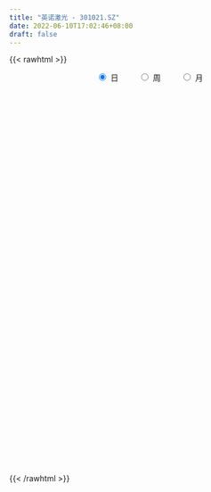 ```yaml
---
title: "英诺激光 - 301021.SZ"
date: 2022-06-10T17:02:46+08:00
draft: false
---
```

{{< rawhtml >}}
    <div style="text-align: center">
        <label style="padding: 1rem;"><input style="margin-right: .5rem" type="radio" name="period" value="D" checked onclick="period_change(this)">日</label>
        <label style="padding: 1rem;"><input style="margin-right: .5rem" type="radio" name="period" value="W" onclick="period_change(this)">周</label>
        <label style="padding: 1rem;"><input style="margin-right: .5rem" type="radio" name="period" value="M" onclick="period_change(this)">月</label>
    </div>
    <div id="chart" style="height: 700px;"></div> 
    <script type="text/javascript">
        const D_v = [228079.88,203357.37,162834.5,116810.31,122565.43,91561.26,106281.57,112591.72,96491.0,70196.99,60287.58,62268.48,61446.19,71801.74,86252.14,67776.41,158853.07,142111.51,95035.14,78358.59,72074.26,48714.73,69514.99,71314.03,37317.37,42511.37,52799.71,50566.53,55273.26,49117.77,48123.99,29350.58,31499.95,36897.85,47784.24,41405.09,26543.93,43356.5,33294.02,31161.93,28995.02,34461.13,27233.27,20681.82,19687.45,23180.47,28560.33,19568.81,16639.37,20257.81,14878.64,19351.07,24653.28,13135.96,9445.5,11075.12,13003.94,16844.05,26209.14,16842.64,13120.29,14344.35,23612.0,16533.45,16925.19,16525.0,13322.72,18665.78,11450.59,11112.58,10666.84,10239.69,13947.34,15103.19,15140.85,19070.5,10343.26,9069.09,12758.8,14734.46,12589.17,16724.21,12325.37,23286.64,21627.52,17051.09,33091.79,23629.36,20374.83,20537.87,19036.63,20929.47,35945.35,53997.79,33452.1,25337.27,20147.53,16591.83,19426.55,16524.0,18175.89,10636.36,18838.18,14391.12,8407.4,8177.35,9675.21,20656.72,10812.38,14113.27,11901.49,17886.13,11904.99,7176.29,8102.04,11035.67,11789.88,7623.51,9147.54,10695.45,10279.32,9935.78,8822.16,9030.54,18475.15,10606.14,11352.59,8264.82,9654.75,7607.45,16399.88,15001.42,11017.72,8901.43,9148.34,9381.38,5430.56,16094.33,7687.53,9255.74,6261.15,7459.14,5098.88,6628.5,7917.04,9740.62,6652.55,5404.11,6598.61,6863.93,5099.02,5028.59,7142.61,10451.84,12087.89,9466.26,8891.5,5941.11,5835.08,9530.0,7760.44,9138.26,10464.03,12562.89,7275.5,8487.3,6809.19,8447.28,9534.59,10527.51,5358.72,6632.1,5521.85,7126.35,5877.82,4915.62,5381.45,4831.74,3851.87,4821.34,4487.9,3567.58,43352.56,28007.92,19501.41,11394.23,12518.28,6914.78,14399.37,11066.39,6471.48,7922.05,11805.7,10702.51,15702.03,16726.52,14737.44,12656.56,15769.35,9484.83,9885.25,9904.99,14834.6,15999.01,9966.0,8034.74,7542.0,6909.36,8933.1,7657.85,7363.61,8101.34,11504.16,8499.48,6985.43,6504.36,6375.34,12224.76,12850.02,12954.61,11837.06,9448.57,12454.69,9337.9,5637.36]
const D_histogram = [0.0,0.5041595442,0.4415818703,0.2111294834,0.2763437161,0.2139500839,0.3538788236,0.3610358537,0.1184883421,-0.2183466785,-0.3102210446,-0.3247221651,-0.3045431934,-0.2349113392,-0.0167827981,0.0864657777,0.7681458671,1.0582177018,1.0041706991,0.9002689501,0.8623259841,0.7317312291,0.5954674283,0.1838295247,-0.0805811105,-0.2558988124,-0.2660455453,-0.1957787469,-0.2832022882,-0.5101834354,-0.7815807464,-0.9244099119,-0.947704671,-1.0586223456,-0.8652359128,-0.7324284487,-0.62820528,-0.4559470318,-0.3932645004,-0.4061187346,-0.4659948363,-0.4394615213,-0.4644569018,-0.4421612066,-0.3361403696,-0.2424224952,-0.2258702125,-0.2452731891,-0.2109693956,-0.2489816274,-0.2461588598,-0.1675506561,-0.2174881918,-0.2089505749,-0.2064910152,-0.1704851186,-0.1774932568,-0.254085849,-0.1042169241,-0.1084809932,-0.0461468145,0.075827202,0.2598860637,0.2690391533,0.3429702544,0.3966861248,0.3772137569,0.213750244,0.1180892284,0.0249986992,-0.0533614204,-0.0576326356,-0.0023475674,0.0809916749,0.1448143443,-0.0063824582,-0.0463688808,-0.0335942526,-0.03939725,0.0616123319,0.1322370172,0.2027877392,0.2238209815,0.3462219902,0.427949929,0.4923267869,0.6293998459,0.6904600847,0.6199684803,0.5829004237,0.532296505,0.5001751653,0.5861195233,0.5991869062,0.6015399758,0.5133583522,0.413365397,0.2924000349,0.1684315762,0.1093223571,-0.0275384731,-0.1414394298,-0.353357192,-0.5331089273,-0.588887885,-0.592053013,-0.5409420063,-0.3985459263,-0.3158949602,-0.3100416776,-0.2485392708,-0.3073388741,-0.3867044559,-0.3718102797,-0.3366980348,-0.279775909,-0.2944930212,-0.2709829057,-0.1737115644,-0.0827745642,0.020673615,0.0837356801,0.1045861337,0.0599953571,0.0027533081,-0.0326204471,-0.0376808174,-0.0336010164,0.0201045685,0.0293013388,0.0898240325,0.1682903911,0.183307157,0.1420337103,0.0698712542,-0.0416407458,-0.1042290029,-0.3432325576,-0.4663475481,-0.6305626014,-0.6566922039,-0.5691553174,-0.4621675103,-0.3494578773,-0.2944333989,-0.3020289709,-0.2871602391,-0.2315328454,-0.1412599022,-0.0675054586,0.0087756309,0.0826215909,0.0870641565,0.1707427868,0.1691212837,0.18584881,0.162998903,0.1589267848,0.1817917009,0.2135455052,0.2276595631,0.1630882348,0.003710231,-0.09442527,-0.1386046911,-0.1316555575,-0.187812571,-0.305678454,-0.3175006798,-0.2276900449,-0.1306974564,-0.0027193292,0.0575670501,0.1550969976,0.1907322338,0.1865466421,0.1769798409,0.1207423249,0.1081248068,0.0996499153,0.0780342717,0.0906190124,0.2999103917,0.3534427134,0.2100099595,0.1180040946,-0.0533623964,-0.154322917,-0.2948548183,-0.3053697193,-0.2918575262,-0.2441834461,-0.2644701669,-0.2152825985,-0.3837374275,-0.544883905,-0.5679539165,-0.5843012102,-0.4436364554,-0.2772927023,-0.1303834544,0.0014078035,0.1780764311,0.338106476,0.4581264747,0.5119097802,0.5316782334,0.5368132119,0.524263579,0.5032834272,0.4846300386,0.4864535908,0.3703575155,0.3323741574,0.2999115749,0.264269371,0.2272621653,0.2316647101,0.2650923448,0.3162703424,0.3821901874,0.3630403148,0.2850032272,0.1549909046,0.0945902126]
const D_fast = [0.0,0.6301994302,0.6780172239,0.5003472078,0.6346473695,0.6257412584,0.854139704,0.9515556975,0.7386302714,0.3472085811,0.1777789539,0.0820972921,0.0261404655,0.0370444848,0.2509773264,0.3758423467,1.2495589028,1.804185163,2.0011808351,2.1223463236,2.2999848537,2.352322906,2.3649259623,1.9992454398,1.7146895269,1.4753971219,1.3987390027,1.4200611143,1.2618370011,0.907309995,0.4405174973,0.0665858539,-0.193635073,-0.569208334,-0.5921308794,-0.6424305275,-0.6952586788,-0.6369871884,-0.6726207822,-0.7870047,-0.9633795108,-1.0467115762,-1.187821182,-1.2760657886,-1.2540800439,-1.2209677934,-1.2608830638,-1.3416043376,-1.3600428931,-1.4603005317,-1.519017479,-1.4822969394,-1.586606523,-1.6303065498,-1.679469744,-1.686085127,-1.7374665794,-1.8775806339,-1.75376594,-1.7851502574,-1.7343527824,-1.5934219654,-1.3443915878,-1.2679787097,-1.1083050451,-0.9554176435,-0.8805865722,-0.9906125241,-1.0567512325,-1.143592087,-1.2352925616,-1.2539719357,-1.1992737594,-1.0956865984,-0.9956603429,-1.1484527599,-1.2000314028,-1.1956553377,-1.2113076476,-1.0948949827,-0.9912110432,-0.8699633863,-0.7929748987,-0.5840183924,-0.3953029713,-0.2078444167,0.0865786038,0.3202538637,0.4047543794,0.5134114287,0.5958816362,0.6888040879,0.9212783267,1.0841424361,1.2368804997,1.2770384641,1.2803868583,1.2325215049,1.1506609402,1.1188823104,0.9751368619,0.8258760477,0.5256189876,0.2125900204,0.0095890915,-0.1415892898,-0.2257137846,-0.1829541862,-0.1792769602,-0.250934097,-0.2515665079,-0.3872008297,-0.5632425254,-0.6413009192,-0.6903631831,-0.7033850344,-0.7917254019,-0.8359610129,-0.7821175626,-0.7118742035,-0.6032576206,-0.5192616355,-0.4722646485,-0.5018565857,-0.5584103077,-0.6019391746,-0.6164197493,-0.6207402024,-0.5620084754,-0.5454863704,-0.4625076685,-0.3419687122,-0.281125157,-0.2868901762,-0.3415848188,-0.4635070052,-0.552152513,-0.8769642071,-1.1166660846,-1.4385217883,-1.6288244418,-1.6835763846,-1.6921304551,-1.6667852914,-1.6853691628,-1.7684719775,-1.8253933055,-1.8276491231,-1.7726911554,-1.7158130764,-1.6373380792,-1.5428367215,-1.5166281168,-1.3902637898,-1.3496049719,-1.2864152431,-1.2685154244,-1.2328558464,-1.1645430051,-1.0794028244,-1.0083738758,-1.0321731454,-1.1906235914,-1.3123654099,-1.3911960038,-1.4171607596,-1.5202709158,-1.7145564123,-1.805753808,-1.7728656844,-1.70854746,-1.581249165,-1.5065710232,-1.3702668264,-1.2869485317,-1.2444974628,-1.2098193039,-1.2358712386,-1.2214575551,-1.2050199676,-1.2071270434,-1.1718875495,-0.8876185723,-0.7457255722,-0.8366558363,-0.8991606775,-1.0838677676,-1.2234090175,-1.4376546234,-1.5245119542,-1.5839641426,-1.597335924,-1.6837401866,-1.6883732678,-1.9527624536,-2.2501299075,-2.415188398,-2.5776109943,-2.5478553533,-2.4508347758,-2.3365213915,-2.2043781828,-1.9831904473,-1.7386337835,-1.5040821661,-1.3223214155,-1.1696334039,-1.0302951224,-0.9117788606,-0.8069381556,-0.7044340346,-0.5809970847,-0.604503781,-0.5593935998,-0.5168782886,-0.4864531497,-0.4666448141,-0.4043260918,-0.3046253709,-0.1743797877,-0.0129123959,0.0586978102,0.0519115294,-0.039353067,-0.0761062059]
const D_slow = [0.0,0.126039886,0.2364353536,0.2892177245,0.3583036535,0.4117911745,0.5002608804,0.5905198438,0.6201419293,0.5655552597,0.4879999985,0.4068194572,0.3306836589,0.2719558241,0.2677601245,0.289376569,0.4814130358,0.7459674612,0.997010136,1.2220773735,1.4376588695,1.6205916768,1.7694585339,1.8154159151,1.7952706375,1.7312959344,1.664784548,1.6158398613,1.5450392892,1.4174934304,1.2220982438,0.9909957658,0.7540695981,0.4894140116,0.2731050334,0.0899979213,-0.0670533988,-0.1810401567,-0.2793562818,-0.3808859654,-0.4973846745,-0.6072500548,-0.7233642803,-0.8339045819,-0.9179396743,-0.9785452981,-1.0350128513,-1.0963311485,-1.1490734974,-1.2113189043,-1.2728586192,-1.3147462833,-1.3691183312,-1.4213559749,-1.4729787287,-1.5156000084,-1.5599733226,-1.6234947849,-1.6495490159,-1.6766692642,-1.6882059678,-1.6692491673,-1.6042776514,-1.5370178631,-1.4512752995,-1.3521037683,-1.2578003291,-1.2043627681,-1.174840461,-1.1685907862,-1.1819311413,-1.1963393001,-1.196926192,-1.1766782733,-1.1404746872,-1.1420703017,-1.153662522,-1.1620610851,-1.1719103976,-1.1565073146,-1.1234480603,-1.0727511255,-1.0167958802,-0.9302403826,-0.8232529004,-0.7001712036,-0.5428212421,-0.370206221,-0.2152141009,-0.069488995,0.0635851313,0.1886289226,0.3351588034,0.48495553,0.6353405239,0.7636801119,0.8670214612,0.9401214699,0.982229364,1.0095599533,1.002675335,0.9673154775,0.8789761796,0.7456989477,0.5984769765,0.4504637232,0.3152282216,0.2155917401,0.136618,0.0591075806,-0.0030272371,-0.0798619556,-0.1765380696,-0.2694906395,-0.3536651482,-0.4236091255,-0.4972323807,-0.5649781072,-0.6084059983,-0.6290996393,-0.6239312356,-0.6029973155,-0.5768507821,-0.5618519429,-0.5611636158,-0.5693187276,-0.5787389319,-0.587139186,-0.5821130439,-0.5747877092,-0.5523317011,-0.5102591033,-0.464432314,-0.4289238865,-0.4114560729,-0.4218662594,-0.4479235101,-0.5337316495,-0.6503185365,-0.8079591869,-0.9721322379,-1.1144210672,-1.2299629448,-1.3173274141,-1.3909357638,-1.4664430066,-1.5382330664,-1.5961162777,-1.6314312533,-1.6483076179,-1.6461137102,-1.6254583124,-1.6036922733,-1.5610065766,-1.5187262557,-1.4722640532,-1.4315143274,-1.3917826312,-1.346334706,-1.2929483297,-1.2360334389,-1.1952613802,-1.1943338224,-1.2179401399,-1.2525913127,-1.2855052021,-1.3324583448,-1.4088779583,-1.4882531283,-1.5451756395,-1.5778500036,-1.5785298359,-1.5641380733,-1.5253638239,-1.4776807655,-1.431044105,-1.3867991447,-1.3566135635,-1.3295823618,-1.304669883,-1.2851613151,-1.2625065619,-1.187528964,-1.0991682857,-1.0466657958,-1.0171647721,-1.0305053712,-1.0690861005,-1.1427998051,-1.2191422349,-1.2921066164,-1.353152478,-1.4192700197,-1.4730906693,-1.5690250262,-1.7052460024,-1.8472344815,-1.9933097841,-2.1042188979,-2.1735420735,-2.2061379371,-2.2057859862,-2.1612668785,-2.0767402595,-1.9622086408,-1.8342311957,-1.7013116374,-1.5671083344,-1.4360424396,-1.3102215828,-1.1890640732,-1.0674506755,-0.9748612966,-0.8917677572,-0.8167898635,-0.7507225207,-0.6939069794,-0.6359908019,-0.5697177157,-0.4906501301,-0.3951025832,-0.3043425046,-0.2330916978,-0.1943439716,-0.1706964185]
const D_data = [['2021-07-06', 41.0, 45.7, 41.0, 50.0],['2021-07-07', 45.3, 53.6, 44.98, 60.65],['2021-07-08', 49.0, 48.1, 46.0, 52.2],['2021-07-09', 46.4, 45.5, 45.06, 50.0],['2021-07-12', 45.0, 49.0, 43.96, 50.0],['2021-07-13', 47.7, 47.66, 46.1, 48.73],['2021-07-14', 47.0, 50.7, 46.7, 51.3],['2021-07-15', 50.0, 49.8, 49.22, 55.0],['2021-07-16', 48.4, 46.31, 45.48, 48.4],['2021-07-19', 45.0, 43.6, 43.6, 46.5],['2021-07-20', 43.0, 45.37, 43.0, 46.28],['2021-07-21', 44.9, 45.86, 44.21, 46.73],['2021-07-22', 45.99, 46.11, 44.81, 46.88],['2021-07-23', 45.8, 46.8, 45.33, 48.59],['2021-07-26', 47.0, 49.38, 46.61, 50.98],['2021-07-27', 48.8, 48.88, 47.76, 49.7],['2021-07-28', 48.8, 58.66, 48.78, 58.66],['2021-07-29', 58.77, 57.21, 55.24, 61.5],['2021-07-30', 56.25, 54.49, 53.66, 56.95],['2021-08-02', 53.22, 54.36, 52.5, 56.88],['2021-08-03', 53.33, 55.7, 52.22, 55.72],['2021-08-04', 54.53, 54.94, 54.36, 55.55],['2021-08-05', 54.51, 54.92, 53.76, 58.17],['2021-08-06', 54.0, 50.55, 50.5, 54.0],['2021-08-09', 50.0, 50.86, 49.0, 51.32],['2021-08-10', 51.0, 50.9, 50.35, 52.6],['2021-08-11', 50.9, 52.5, 50.5, 53.41],['2021-08-12', 52.01, 53.72, 51.6, 53.98],['2021-08-13', 53.73, 51.73, 51.72, 54.95],['2021-08-16', 50.59, 49.02, 47.8, 50.6],['2021-08-17', 48.6, 46.78, 46.24, 49.59],['2021-08-18', 46.18, 46.74, 45.8, 47.28],['2021-08-19', 46.78, 47.16, 46.11, 47.78],['2021-08-20', 47.0, 44.98, 44.55, 47.04],['2021-08-23', 45.2, 48.3, 45.08, 48.5],['2021-08-24', 48.78, 47.81, 47.67, 49.79],['2021-08-25', 47.72, 47.55, 47.0, 48.47],['2021-08-26', 47.51, 48.7, 46.19, 48.8],['2021-08-27', 48.7, 47.59, 47.1, 49.42],['2021-08-30', 47.12, 46.41, 46.1, 48.3],['2021-08-31', 46.89, 45.21, 44.75, 46.9],['2021-09-01', 45.0, 45.76, 43.3, 46.38],['2021-09-02', 45.3, 44.66, 44.35, 46.1],['2021-09-03', 44.4, 44.77, 44.08, 45.62],['2021-09-06', 44.62, 45.73, 44.53, 45.84],['2021-09-07', 45.99, 45.75, 45.0, 46.5],['2021-09-08', 45.39, 44.75, 44.15, 45.6],['2021-09-09', 44.3, 43.95, 43.76, 44.95],['2021-09-10', 43.98, 44.32, 43.43, 44.56],['2021-09-13', 44.23, 43.05, 42.88, 44.3],['2021-09-14', 42.98, 43.09, 42.71, 43.74],['2021-09-15', 43.61, 43.91, 43.16, 44.49],['2021-09-16', 43.3, 42.03, 41.93, 43.89],['2021-09-17', 43.0, 42.28, 41.8, 43.09],['2021-09-22', 41.49, 41.86, 41.28, 42.07],['2021-09-23', 41.92, 42.02, 41.92, 42.9],['2021-09-24', 41.99, 41.2, 41.17, 41.99],['2021-09-27', 41.2, 39.7, 39.67, 41.72],['2021-09-28', 39.7, 42.36, 38.78, 42.87],['2021-09-29', 41.11, 40.5, 40.5, 42.48],['2021-09-30', 41.2, 41.19, 41.0, 42.18],['2021-10-08', 41.79, 42.21, 41.1, 42.68],['2021-10-11', 42.1, 43.72, 41.62, 44.43],['2021-10-12', 43.06, 42.04, 41.8, 43.59],['2021-10-13', 42.49, 43.11, 41.87, 43.74],['2021-10-14', 42.61, 43.3, 42.4, 43.96],['2021-10-15', 42.82, 42.6, 42.6, 43.62],['2021-10-18', 42.28, 40.36, 39.7, 42.28],['2021-10-19', 40.16, 40.47, 40.16, 41.25],['2021-10-20', 40.47, 39.88, 39.81, 40.84],['2021-10-21', 40.0, 39.42, 39.1, 40.2],['2021-10-22', 39.8, 39.91, 39.63, 40.37],['2021-10-25', 39.98, 40.6, 39.05, 41.42],['2021-10-26', 40.09, 41.19, 40.06, 41.71],['2021-10-27', 40.96, 41.27, 40.51, 41.86],['2021-10-28', 41.27, 38.23, 38.23, 41.27],['2021-10-29', 38.88, 38.92, 38.8, 39.54],['2021-11-01', 38.69, 39.31, 38.3, 39.59],['2021-11-02', 39.33, 38.9, 38.64, 40.49],['2021-11-03', 38.85, 40.34, 38.66, 40.4],['2021-11-04', 40.12, 40.34, 40.01, 40.67],['2021-11-05', 40.2, 40.7, 40.05, 41.6],['2021-11-08', 40.53, 40.35, 39.92, 41.36],['2021-11-09', 40.35, 42.1, 40.12, 42.42],['2021-11-10', 41.8, 42.33, 41.8, 42.99],['2021-11-11', 42.2, 42.77, 42.05, 43.15],['2021-11-12', 42.51, 44.59, 42.08, 44.88],['2021-11-15', 44.6, 44.64, 44.01, 45.12],['2021-11-16', 44.76, 43.45, 43.43, 44.84],['2021-11-17', 43.52, 44.04, 43.03, 44.45],['2021-11-18', 44.45, 44.08, 43.8, 44.9],['2021-11-19', 43.94, 44.52, 43.5, 45.26],['2021-11-22', 44.91, 46.62, 44.6, 46.73],['2021-11-23', 47.35, 46.51, 46.2, 49.4],['2021-11-24', 46.1, 46.98, 46.06, 47.75],['2021-11-25', 46.8, 46.16, 46.03, 47.55],['2021-11-26', 45.75, 45.99, 45.68, 46.86],['2021-11-29', 45.02, 45.54, 45.01, 46.44],['2021-11-30', 46.02, 45.16, 45.08, 46.95],['2021-12-01', 45.17, 45.73, 44.91, 45.88],['2021-12-02', 45.42, 44.4, 44.18, 45.76],['2021-12-03', 44.01, 44.08, 44.01, 44.77],['2021-12-06', 43.66, 41.9, 41.61, 43.81],['2021-12-07', 42.15, 41.0, 40.58, 42.35],['2021-12-08', 41.16, 41.56, 40.85, 41.67],['2021-12-09', 41.23, 41.66, 41.23, 41.95],['2021-12-10', 41.5, 42.07, 41.36, 42.28],['2021-12-13', 42.43, 43.4, 42.43, 43.94],['2021-12-14', 43.2, 43.0, 42.55, 43.2],['2021-12-15', 42.98, 42.04, 42.0, 43.2],['2021-12-16', 42.29, 42.7, 42.27, 43.47],['2021-12-17', 42.4, 40.97, 40.71, 42.45],['2021-12-20', 40.86, 40.04, 39.92, 40.93],['2021-12-21', 39.91, 40.71, 39.87, 40.81],['2021-12-22', 40.7, 40.77, 40.3, 41.16],['2021-12-23', 40.66, 40.99, 40.04, 41.58],['2021-12-24', 40.99, 39.91, 39.58, 41.5],['2021-12-27', 39.77, 40.11, 39.01, 40.27],['2021-12-28', 39.82, 41.1, 39.72, 41.35],['2021-12-29', 40.81, 41.34, 40.6, 42.28],['2021-12-30', 40.99, 41.91, 40.82, 42.45],['2021-12-31', 41.82, 41.81, 41.33, 42.06],['2022-01-04', 41.76, 41.5, 41.1, 42.17],['2022-01-05', 41.5, 40.6, 40.32, 41.51],['2022-01-06', 39.6, 40.11, 39.26, 41.1],['2022-01-07', 40.2, 40.04, 39.75, 40.68],['2022-01-10', 39.8, 40.2, 38.87, 40.37],['2022-01-11', 40.1, 40.2, 39.9, 40.6],['2022-01-12', 40.2, 40.89, 40.1, 41.06],['2022-01-13', 40.89, 40.44, 40.33, 40.89],['2022-01-14', 40.86, 41.24, 40.62, 41.9],['2022-01-17', 41.0, 41.87, 40.87, 42.25],['2022-01-18', 42.18, 41.4, 41.03, 42.28],['2022-01-19', 41.28, 40.69, 40.46, 41.51],['2022-01-20', 40.66, 40.02, 39.98, 41.19],['2022-01-21', 40.03, 38.98, 38.64, 40.03],['2022-01-24', 38.8, 39.0, 38.53, 39.31],['2022-01-25', 38.9, 35.72, 35.7, 39.12],['2022-01-26', 35.84, 35.78, 34.8, 36.23],['2022-01-27', 36.02, 33.94, 33.91, 36.25],['2022-01-28', 34.08, 34.51, 33.91, 35.12],['2022-02-07', 35.0, 35.46, 35.0, 35.71],['2022-02-08', 35.46, 35.65, 35.0, 35.83],['2022-02-09', 35.58, 35.81, 35.47, 35.94],['2022-02-10', 35.62, 35.09, 34.8, 35.82],['2022-02-11', 34.9, 33.99, 33.82, 35.06],['2022-02-14', 33.2, 33.84, 33.16, 33.95],['2022-02-15', 33.83, 34.11, 33.53, 34.18],['2022-02-16', 34.2, 34.56, 34.04, 34.85],['2022-02-17', 34.57, 34.48, 34.16, 34.85],['2022-02-18', 34.18, 34.66, 33.86, 34.69],['2022-02-21', 34.66, 34.84, 34.29, 34.91],['2022-02-22', 34.68, 34.02, 33.69, 34.68],['2022-02-23', 33.96, 35.13, 33.91, 35.35],['2022-02-24', 35.0, 34.2, 33.79, 35.38],['2022-02-25', 34.5, 34.4, 34.23, 35.05],['2022-02-28', 34.38, 33.82, 33.19, 34.38],['2022-03-01', 33.78, 33.91, 33.61, 34.15],['2022-03-02', 33.7, 34.24, 33.37, 34.3],['2022-03-03', 34.23, 34.47, 33.9, 34.96],['2022-03-04', 34.07, 34.37, 33.89, 34.93],['2022-03-07', 34.54, 33.23, 33.08, 34.54],['2022-03-08', 33.23, 31.33, 31.21, 33.31],['2022-03-09', 31.49, 31.19, 29.02, 31.61],['2022-03-10', 31.71, 31.21, 31.2, 32.17],['2022-03-11', 30.84, 31.46, 30.03, 31.65],['2022-03-14', 31.13, 30.22, 30.17, 31.14],['2022-03-15', 30.22, 28.58, 28.47, 30.48],['2022-03-16', 29.01, 29.1, 27.6, 29.5],['2022-03-17', 29.25, 30.15, 29.25, 30.78],['2022-03-18', 30.16, 30.38, 29.84, 30.49],['2022-03-21', 30.31, 31.1, 30.08, 31.15],['2022-03-22', 30.7, 30.56, 30.29, 31.03],['2022-03-23', 30.56, 31.32, 30.51, 31.44],['2022-03-24', 31.35, 30.83, 30.66, 31.4],['2022-03-25', 30.83, 30.36, 30.36, 31.29],['2022-03-28', 30.23, 30.2, 29.69, 30.68],['2022-03-29', 30.2, 29.36, 29.26, 30.4],['2022-03-30', 29.88, 29.62, 29.26, 29.88],['2022-03-31', 29.64, 29.51, 29.2, 30.15],['2022-04-01', 29.5, 29.15, 29.03, 29.79],['2022-04-06', 29.17, 29.44, 28.93, 29.7],['2022-04-07', 29.55, 32.49, 29.47, 35.32],['2022-04-08', 31.91, 31.35, 30.68, 32.02],['2022-04-11', 31.04, 28.71, 28.42, 31.04],['2022-04-12', 28.5, 28.7, 27.77, 28.97],['2022-04-13', 28.49, 26.87, 26.65, 28.49],['2022-04-14', 27.24, 26.78, 26.65, 27.3],['2022-04-15', 26.52, 25.29, 25.15, 26.52],['2022-04-18', 25.25, 26.1, 24.62, 26.19],['2022-04-19', 26.11, 25.99, 25.71, 26.8],['2022-04-20', 25.99, 26.18, 25.8, 26.58],['2022-04-21', 26.2, 25.0, 24.8, 26.85],['2022-04-22', 25.08, 25.55, 24.27, 25.65],['2022-04-25', 23.01, 22.04, 21.96, 24.35],['2022-04-26', 21.86, 20.63, 20.5, 22.48],['2022-04-27', 20.05, 21.16, 19.88, 21.4],['2022-04-28', 20.98, 20.4, 20.38, 21.58],['2022-04-29', 20.6, 22.0, 20.5, 22.41],['2022-05-05', 22.13, 22.56, 21.83, 22.91],['2022-05-06', 21.8, 22.69, 21.76, 23.33],['2022-05-09', 22.14, 22.89, 22.14, 24.31],['2022-05-10', 22.57, 24.05, 22.5, 24.79],['2022-05-11', 23.92, 24.66, 23.81, 25.45],['2022-05-12', 24.49, 24.95, 24.43, 25.3],['2022-05-13', 24.66, 24.71, 24.34, 25.14],['2022-05-16', 24.7, 24.65, 24.4, 25.4],['2022-05-17', 24.86, 24.73, 24.29, 25.08],['2022-05-18', 24.98, 24.7, 24.65, 25.52],['2022-05-19', 24.76, 24.72, 24.0, 24.89],['2022-05-20', 25.12, 24.86, 24.51, 25.25],['2022-05-23', 24.92, 25.3, 24.92, 25.48],['2022-05-24', 25.65, 23.71, 23.63, 25.65],['2022-05-25', 23.71, 24.42, 23.71, 24.66],['2022-05-26', 24.42, 24.43, 23.92, 24.75],['2022-05-27', 24.75, 24.32, 24.07, 24.98],['2022-05-30', 24.7, 24.2, 23.7, 24.7],['2022-05-31', 23.98, 24.72, 23.56, 24.88],['2022-06-01', 24.77, 25.3, 24.39, 25.8],['2022-06-02', 25.36, 25.91, 24.88, 26.11],['2022-06-06', 26.39, 26.63, 25.82, 26.67],['2022-06-07', 26.52, 25.94, 25.69, 26.88],['2022-06-08', 25.94, 25.16, 24.98, 26.15],['2022-06-09', 25.21, 24.09, 23.81, 25.21],['2022-06-10', 23.9, 24.52, 23.82, 24.61]]
const W_v = [711082.0600000001,529490.98,326000.98,550028.27,339976.6,238468.24,194990.14,192383.78,142533.17,107636.43,92276.76,33524.56,73016.12,14344.35,86918.36,62135.48,73605.14,65875.73,107382.41,104508.16,168880.04,81354.63,59489.26,75369.99,50008.87,47681.6,46933.99,53279.49,53450.29,44729.31,36844.18,30618.22,44177.19,37958.13,47927.98,40677.29,30073.74,23374.3,74928.06,64728.07,47968.13,75591.9,19370.08,58739.34,38405.92,41594.77,44404.73,48715.58]
const W_histogram = [0.0,0.0516923077,0.1125350866,0.6351544138,0.676162691,0.7383620981,0.3028261485,0.1747939654,-0.1007174608,-0.3027458366,-0.5489058651,-0.7473066183,-0.8353841245,-0.7820597853,-0.6813255144,-0.7511617998,-0.8140453936,-0.6906444102,-0.3207233573,-0.0676671289,0.1973082953,0.2397105817,0.133457424,-0.0026302223,-0.1477249075,-0.1016219471,-0.1720760092,-0.121961779,-0.219435891,-0.5448426608,-0.7427332655,-0.7726895965,-0.7534069292,-0.6878778116,-0.7790245186,-0.8450326568,-0.8222514476,-0.8190819666,-0.6088857994,-0.8056942756,-0.8421243762,-1.0173486193,-0.9974751598,-0.7692090991,-0.5398785254,-0.3647063189,-0.0958994809,0.0275463677]
const W_fast = [0.0,0.0646153846,0.1535919351,0.8349998658,1.0450488158,1.2918387474,0.9320093349,0.8476756432,0.5469848518,0.2692700169,-0.1141164779,-0.4993438857,-0.7962674231,-0.9384580302,-1.0080551379,-1.2656818732,-1.5320768154,-1.5813369346,-1.291596721,-1.0554572748,-0.7411547768,-0.638824845,-0.7117136467,-0.8484588486,-1.0304847606,-1.009787287,-1.1232603514,-1.103636566,-1.2559696507,-1.7175870858,-2.1011610068,-2.3242897369,-2.493358802,-2.5997991372,-2.8857019739,-3.1629682763,-3.345749929,-3.5473509397,-3.4893762223,-3.8876082674,-4.134569462,-4.56413086,-4.7936261905,-4.7576624045,-4.6633014621,-4.5793058354,-4.3344738676,-4.2041414271]
const W_slow = [0.0,0.0129230769,0.0410568486,0.199845452,0.3688861248,0.5534766493,0.6291831864,0.6728816778,0.6477023126,0.5720158534,0.4347893872,0.2479627326,0.0391167014,-0.1563982449,-0.3267296235,-0.5145200734,-0.7180314218,-0.8906925244,-0.9708733637,-0.9877901459,-0.9384630721,-0.8785354267,-0.8451710707,-0.8458286263,-0.8827598531,-0.9081653399,-0.9511843422,-0.981674787,-1.0365337597,-1.1727444249,-1.3584277413,-1.5516001404,-1.7399518727,-1.9119213256,-2.1066774553,-2.3179356195,-2.5234984814,-2.7282689731,-2.8804904229,-3.0819139918,-3.2924450858,-3.5467822407,-3.7961510306,-3.9884533054,-4.1234229367,-4.2145995165,-4.2385743867,-4.2316877948]
const W_data = [['2021-07-09', 41.0, 45.5, 41.0, 60.65],['2021-07-16', 45.0, 46.31, 43.96, 55.0],['2021-07-23', 45.0, 46.8, 43.0, 48.59],['2021-07-30', 47.0, 54.49, 46.61, 61.5],['2021-08-06', 53.22, 50.55, 50.5, 58.17],['2021-08-13', 50.0, 51.73, 49.0, 54.95],['2021-08-20', 50.59, 44.98, 44.55, 50.6],['2021-08-27', 45.2, 47.59, 45.08, 49.79],['2021-09-03', 47.12, 44.77, 43.3, 48.3],['2021-09-10', 44.62, 44.32, 43.43, 46.5],['2021-09-17', 44.23, 42.28, 41.8, 44.49],['2021-09-24', 41.49, 41.2, 41.17, 42.9],['2021-09-30', 41.2, 41.19, 38.78, 42.87],['2021-10-08', 41.79, 42.21, 41.1, 42.68],['2021-10-15', 42.1, 42.6, 41.62, 44.43],['2021-10-22', 42.28, 39.91, 39.1, 42.28],['2021-10-29', 39.98, 38.92, 38.23, 41.86],['2021-11-05', 38.69, 40.7, 38.3, 41.6],['2021-11-12', 40.53, 44.59, 39.92, 44.88],['2021-11-19', 44.6, 44.52, 43.03, 45.26],['2021-11-26', 44.91, 45.99, 44.6, 49.4],['2021-12-03', 45.02, 44.08, 44.01, 46.95],['2021-12-10', 43.66, 42.07, 40.58, 43.81],['2021-12-17', 42.43, 40.97, 40.71, 43.94],['2021-12-24', 40.86, 39.91, 39.58, 41.58],['2021-12-31', 39.77, 41.81, 39.01, 42.45],['2022-01-07', 41.76, 40.04, 39.26, 42.17],['2022-01-14', 39.8, 41.24, 38.87, 41.9],['2022-01-21', 41.0, 38.98, 38.64, 42.28],['2022-01-28', 38.8, 34.51, 33.91, 39.31],['2022-02-11', 35.0, 33.99, 33.82, 35.94],['2022-02-18', 33.2, 34.66, 33.16, 34.85],['2022-02-25', 34.66, 34.4, 33.69, 35.38],['2022-03-04', 34.38, 34.37, 33.19, 34.96],['2022-03-11', 34.54, 31.46, 29.02, 34.54],['2022-03-18', 31.13, 30.38, 27.6, 31.14],['2022-03-25', 30.31, 30.36, 30.08, 31.44],['2022-04-01', 30.23, 29.15, 29.03, 30.68],['2022-04-08', 29.17, 31.35, 28.93, 35.32],['2022-04-15', 31.04, 25.29, 25.15, 31.04],['2022-04-22', 25.25, 25.55, 24.27, 26.85],['2022-04-29', 23.01, 22.0, 19.88, 24.35],['2022-05-06', 22.13, 22.69, 21.76, 23.33],['2022-05-13', 22.14, 24.71, 22.14, 25.45],['2022-05-20', 24.7, 24.86, 24.0, 25.52],['2022-05-27', 24.92, 24.32, 23.63, 25.65],['2022-06-02', 24.7, 25.91, 23.56, 26.11],['2022-06-10', 26.39, 24.52, 23.81, 26.88]]
const M_v = [2116602.29,1025975.71,388830.09,237003.33,482664.72,277885.9700000001,198393.08,120531.09,166632.04,267704.06,176710.21,74520.21]
const M_histogram = [0.0,-0.5922279202,-1.1875765424,-1.6392843627,-1.4304570611,-1.427317309,-1.8020897463,-1.9681419472,-2.2212017662,-2.7146844168,-2.6739482487,-2.4807626412]
const M_fast = [0.0,-0.7402849003,-1.6325276581,-2.494056569,-2.6428435327,-2.9965331078,-3.8218279817,-4.4799156694,-5.28827593,-6.4604296847,-7.0881805788,-7.5151856317]
const M_slow = [0.0,-0.1480569801,-0.4449511157,-0.8547722063,-1.2123864716,-1.5692157989,-2.0197382354,-2.5117737222,-3.0670741638,-3.745745268,-4.4142323301,-5.0344229905]
const M_data = [['2021-07-30', 41.0, 54.49, 41.0, 61.5],['2021-08-31', 53.22, 45.21, 44.55, 58.17],['2021-09-30', 45.0, 41.19, 38.78, 46.5],['2021-10-29', 41.79, 38.92, 38.23, 44.43],['2021-11-30', 38.69, 45.16, 38.3, 49.4],['2021-12-31', 45.17, 41.81, 39.01, 45.88],['2022-01-28', 41.76, 34.51, 33.91, 42.28],['2022-02-28', 35.0, 33.82, 33.16, 35.94],['2022-03-31', 33.78, 29.51, 27.6, 34.96],['2022-04-29', 29.5, 22.0, 19.88, 35.32],['2022-05-31', 22.13, 24.72, 21.76, 25.65],['2022-06-30', 24.77, 24.52, 23.81, 26.88]]
        const D_a = [null,60.65,null,null,null,null,null,null,null,null,43.0,null,null,null,null,null,null,61.5,null,null,null,null,null,null,49.0,null,null,null,54.95,null,null,null,null,44.55,null,null,null,null,49.42,null,null,null,null,null,null,null,null,null,null,null,null,null,null,null,null,null,null,null,38.78,null,null,null,44.43,null,null,null,null,null,null,null,null,null,null,null,null,38.23,null,null,null,null,null,null,null,null,null,null,null,null,null,null,null,null,null,49.4,null,null,null,null,null,null,null,null,null,40.58,null,null,null,null,null,null,43.47,null,null,null,null,null,null,null,null,null,null,null,null,null,null,null,38.87,null,null,null,null,null,42.28,null,null,null,null,null,null,null,null,null,null,null,null,null,33.16,null,null,null,null,null,null,null,35.38,null,null,null,null,null,null,null,null,null,null,null,null,null,27.6,null,null,null,null,31.44,null,null,null,null,null,null,null,null,null,null,null,null,null,null,null,null,null,null,null,null,null,null,19.88,null,null,null,null,null,null,null,null,null,null,null,null,null,null,null,25.65,null,null,null,null,23.56,null,null,null,null,null,null,null]
const W_a = [null,null,null,null,null,null,null,null,null,null,null,null,null,null,null,null,38.23,null,null,null,null,null,null,43.94,null,null,null,null,null,null,null,null,null,null,null,null,null,null,null,null,null,19.88,null,null,null,null,null,null]
const M_a = [null,null,null,null,null,null,null,null,null,19.88,null,null]
        const D_b = [[{ coord: ['2021-07-07', 60.65] }, { coord: ['2021-08-27', 49.0] }],[{ coord: ['2021-09-28', 44.43] }, { coord: ['2022-01-18', 38.78] }]]
const W_b = []
const M_b = []
    </script>
{{< /rawhtml >}}
